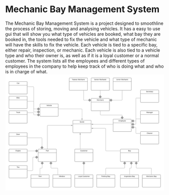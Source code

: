 # Mechanic Bay Management System
The Mechanic Bay Management System is a project designed to smoothline the process of storing, moving and analysing vehicles. 
It has a easy to use gui that will show you what type of vehicles are booked, what bay they are booked in, the tools needed to fix the vehicle
and what type of mechanic will have the skills to fix the vehicle.
Each vehicle is tied to a specific bay, either repair, inspection, or mechanic.
Each vehicle is also tied to a vehicle type and who their owner is, as well as if it is a loyal customer or a normal customer.
The system lists all the employees and different types of employees in the company to help keep track of who is doing what and who is in charge of what.
![alt tag](https://github.com/KelvinVanSittert/mechanicBayManagementSystem/blob/master/UML.png)

